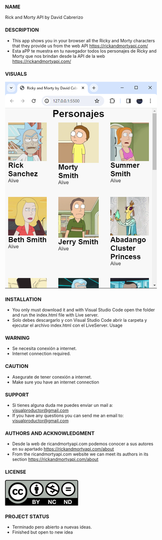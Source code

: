 ### NAME
Rick and Morty API by David Cabrerizo

### DESCRIPTION
- This app shows you in your browser all the Ricky and Morty characters that they provide us from the web API https://rickandmortyapi.com/
- Esta aPP te muestra en tu navegador todos los personajes de Ricky and Morty que nos brindan desde la API  de la web https://rickandmortyapi.com/

### VISUALS
![](https://github.com/DavidCabrerizo/Ejercicio4-ConsumirAPIconFetch/blob/main/RickAndMorty.png)

### INSTALLATION
- You only must download it and with Visual Studio Code open the folder and run the index.html file with Live server.
- Solo debes descargarlo y con Visual Studio Code abrir la carpeta y ejecutar el archivo index.html con el  LiveServer.
Usage

### WARNING
- Se necesita conexión a internet.
- Internet connection required.

### CAUTION
- Asegurate de tener conexión a internet.
- Make sure you have an internet connection

### SUPPORT
- Si tienes alguna duda me puedes enviar un mail a: visualproductor@gmail.com
- If you have any questions you can send me an email to: visualproductor@gmail.com

### AUTHORS AND ACKNOWLEDGMENT
- Desde la web de ricandmortyapi.com podemos conocer a sus autores en su apartado https://rickandmortyapi.com/about
- From the ricandmortyapi.com website we can meet its authors in its section https://rickandmortyapi.com/about

### LICENSE

![](https://github.com/DavidCabrerizo/Ejercicio4-ConsumirAPIconFetch/blob/main/Cc_by-nc-nd_icon.svg)

### PROJECT STATUS
- Terminado pero abierto a nuevas ideas.
- Finished but open to new idea
